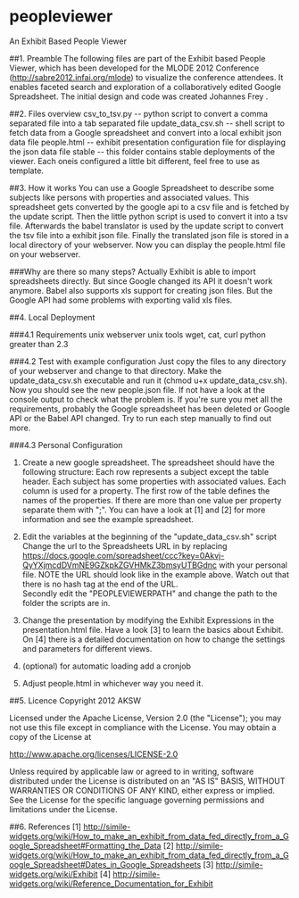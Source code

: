 peopleviewer
============

An Exhibit Based People Viewer

##1. Preamble
The following files are part of the Exhibit based People Viewer, which has been developed for the MLODE 2012 Conference (http://sabre2012.infai.org/mlode) to visualize the conference attendees. 
It enables faceted search and exploration of a collaboratively edited Google Spreadsheet. The initial design and code was created Johannes Frey .

##2. Files overview
csv_to_tsv.py 		-- python script to convert a comma separated file into a tab separated file
update_data_csv.sh	-- shell script to fetch data from a Google spreadsheet and convert into a local exhibit json data file
people.html			-- exhibit presentation configuration file for displaying the json data file
stable 				-- this folder contains stable deployments of the viewer. Each oneis configured a little bit different, feel free to use as template.

##3. How it works
You can use a Google Spreadsheet to describe some subjects like persons with properties and associated values. 
This spreadsheet gets converted by the google api to a csv file and is fetched by the update script. 
Then the little python script is used to convert it into a tsv file. 
Afterwards the babel translator is used by the update script to convert the tsv file into a exhibit json file.
Finally the translated json file is stored in a local directory of your webserver. 
Now you can display the people.html file on your webserver.

###Why are there so many steps?
Actually Exhibit is able to import spreadsheets directly. But since Google changed its API it doesn't work anymore.
Babel also supports xls support for creating json files. But the Google API had some problems with exporting valid xls files.

##4. Local Deployment

###4.1 Requirements
unix webserver
unix tools wget, cat, curl
python greater than 2.3

###4.2 Test with example configuration
Just copy the files to any directory of your webserver and change to that directory. 
Make the update_data_csv.sh executable and run it (chmod u+x update_data_csv.sh).
Now you should see the new people.json file. If not have a look at the console output to check what the problem is. 
If you're sure you met all the requirements, probably the Google spreadsheet has been deleted or Google API or the Babel API changed. 
Try to run each step manually to find out more.

###4.3 Personal Configuration
1. Create a new google spreadsheet. The spreadsheet should have the following structure: Each row represents a subject except the table header. 
Each subject has some properties with associated values. Each column is used for a property. The first row of the table defines the names of 
the properties. If there are more than one value per property separate them with ";". 
You can have a look at [1] and [2] for more information and see the example spreadsheet.

2. Edit the variables at the beginning of the "update_data_csv.sh" script
Change the url to the Spreadsheets URL in  by replacing https://docs.google.com/spreadsheet/ccc?key=0Akvj-QyYXjmcdDVmNE9GZkpkZGVHMkZ3bmsyUTBGdnc with your personal file. 
NOTE the URL should look like in the example above. Watch out that there is no hash tag at the end of the URL.	
Secondly edit the "PEOPLEVIEWERPATH" and change the path to the folder the scripts are in. 

3. Change the presentation by modifying the Exhibit Expressions in the presentation.html file. 
Have a look [3] to learn the basics about Exhibit. On [4] there is a detailed documentation on how to change the settings and parameters for different views.
	
4. (optional) for automatic loading add a cronjob

5. Adjust people.html in whichever way you need it. 

##5. Licence
Copyright 2012 AKSW

Licensed under the Apache License, Version 2.0 (the "License");
you may not use this file except in compliance with the License.
You may obtain a copy of the License at

http://www.apache.org/licenses/LICENSE-2.0

Unless required by applicable law or agreed to in writing, software
distributed under the License is distributed on an "AS IS" BASIS,
WITHOUT WARRANTIES OR CONDITIONS OF ANY KIND, either express or implied.
See the License for the specific language governing permissions and
limitations under the License.

		
##6. References
[1]	http://simile-widgets.org/wiki/How_to_make_an_exhibit_from_data_fed_directly_from_a_Google_Spreadsheet#Formatting_the_Data
[2]	http://simile-widgets.org/wiki/How_to_make_an_exhibit_from_data_fed_directly_from_a_Google_Spreadsheet#Dates_in_Google_Spreadsheets
[3]	http://simile-widgets.org/wiki/Exhibit
[4]	http://simile-widgets.org/wiki/Reference_Documentation_for_Exhibit


